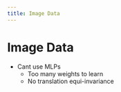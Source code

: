 ```yaml
---
title: Image Data
---
```


# Image Data
- Cant use MLPs 
	- Too many weights to learn
	- No translation equi-invariance




























































